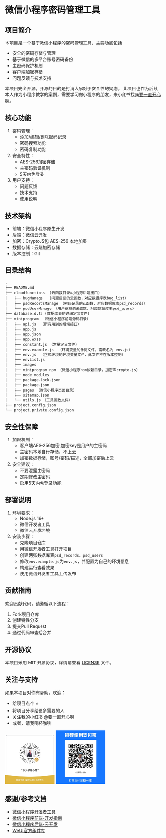 # 微信小程序密码管理工具

## 项目简介
本项目是一个基于微信小程序的密码管理工具，主要功能包括：
- 安全的密码存储与管理
- 基于微信的多平台账号密码备份
- 主密码保护机制
- 客户端加密存储
- 问题反馈与技术支持

本项目完全开源，开源的目的是打消大家对于安全性的疑虑。
此项目也作为后续本人作为小程序教学的案例，需要学习做小程序的朋友，来小红书找[@要一直开心啊](https://www.xiaohongshu.com/user/profile/610e50bd00000000010088fd)。

## 核心功能
1. 密码管理：
   - 添加/编辑/删除密码记录
   - 密码搜索功能
   - 密码复制功能
2. 安全特性：
   - AES-256加密存储
   - 主密码验证机制
   - 5天内免登录
3. 用户支持：
   - 问题反馈
   - 技术支持
   - 使用说明

## 技术架构
- 前端：微信小程序原生开发
- 后端：微信云开发
- 加密：CryptoJS包 AES-256 本地加密
- 数据存储：云端加密存储
- 版本控制：Git

## 目录结构

```
.
├── README.md
├── cloudfunctions  (云函数目录=小程序后端接口)
│   ├── bugManage   (问题反馈的云函数，对应数据库表bug_list)
│   ├── psdRecordsManage （密码记录的云函数，对应数据库表psd_records）
│   └── psdUserManage （用户信息的云函数，对应数据库表psd_users）
├── database.d.ts (数据库表的详细定义文件)
├── miniprogram  （微信小程序前端源码目录）
│   ├── api.js  （所有用到的后端接口）
│   ├── app.js
│   ├── app.json
│   ├── app.wxss
│   ├── constant.js （常量定义文件）
│   ├── env.example.js  （环境变量的示例文件，需改名为 env.js）
│   ├── env.js  （正式环境的环境变量文件，此文件不在版本控制）
│   ├── envList.js
│   ├── images
│   ├── miniprogram_npm （微信小程序npm依赖目录，加密库crypto-js）
│   ├── node_modules
│   ├── package-lock.json
│   ├── package.json
│   ├── pages （微信小程序页面目录）
│   ├── sitemap.json
│   └── utils.js （工具函数文件）
├── project.config.json
└── project.private.config.json
```

## 安全性保障
1. 加密机制：
   - 客户端AES-256加密,加密key是用户的主密码
   - 主密码本地自行存储，不上云
   - 加密数据存储，账号/密码/描述，全部加密后上云
2. 安全建议：
   - 不要泄露主密码
   - 定期修改主密码
   - 启用5天内免登录功能

## 部署说明
1. 环境要求：
   - Node.js 16+
   - 微信开发者工具
   - 微信云开发环境
2. 安装步骤：
   - 克隆项目仓库
   - 用微信开发者工具打开项目
   - 创建两张数据库表`psd_records`、`psd_users`
   - 修改`env.example.js`为`env.js`，并配置为自己的环境信息
   - 构建运行查看效果
   - 使用微信开发者工具上传发布

## 贡献指南
欢迎贡献代码，请遵循以下流程：
1. Fork项目仓库
2. 创建特性分支
3. 提交Pull Request
4. 通过代码审查后合并

## 开源协议
本项目采用 MIT 开源协议，详情请查看 [LICENSE](LICENSE) 文件。

## 关注与支持
如果本项目对你有帮助，欢迎：
- 给项目点个 ⭐️
- 将项目分享给更多需要的人
- 关注我的小红书 [@要一直开心啊](https://www.xiaohongshu.com/user/profile/610e50bd00000000010088fd)
- 或者，请我喝杯咖啡

<img src="./miniprogram/images/wx.jpeg" width=160 />
<img src="./miniprogram/images/zfb.jpeg" width=160 />

## 感谢/参考文档
- [微信小程序开发者工具](https://developers.weixin.qq.com/miniprogram/dev/devtools/devtools.html)
- [微信小程序前端-开发指南](https://developers.weixin.qq.com/miniprogram/dev/framework/)
- [微信小程序后端-云开发](https://developers.weixin.qq.com/miniprogram/dev/wxcloudservice/wxcloud/basis/getting-started.html)
- [WeUI官方组件库](https://weui.io/)

